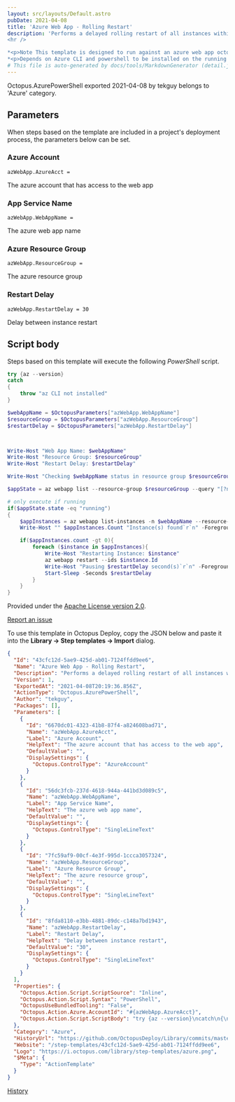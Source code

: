 ```yaml
---
layout: src/layouts/Default.astro
pubDate: 2021-04-08
title: 'Azure Web App - Rolling Restart'
description: 'Performs a delayed rolling restart of all instances within an Azure Web App
<hr />

*<p>Note This template is designed to run against an azure web app octopus target </p>*
*<p>Depends on Azure CLI and powershell to be installed on the running machine</p>*'
# This file is auto-generated by docs/tools/MarkdownGenerator (detail.js)
---
```


Octopus.AzurePowerShell exported 2021-04-08 by tekguy belongs to 'Azure' category.

## Parameters

When steps based on the template are included in a project's deployment process, the parameters below can be set.


<div class="param">

### Azure Account

`azWebApp.AzureAcct = `

The azure account that has access to the web app

</div>
        
<div class="param">

### App Service Name

`azWebApp.WebAppName = `

The azure web app name

</div>
        
<div class="param">

### Azure Resource Group

`azWebApp.ResourceGroup = `

The azure resource group

</div>
        
<div class="param">

### Restart Delay

`azWebApp.RestartDelay = 30`

Delay between instance restart

</div>
        

## Script body

Steps based on this template will execute the following *PowerShell* script.

```PowerShell
try {az --version}
catch
{
    throw "az CLI not installed"
}

$webAppName = $OctopusParameters["azWebApp.WebAppName"]
$resourceGroup = $OctopusParameters["azWebApp.ResourceGroup"]
$restartDelay = $OctopusParameters["azWebApp.RestartDelay"]



Write-Host "Web App Name: $webAppName"
Write-Host "Resource Group: $resourceGroup"
Write-Host "Restart Delay: $restartDelay"

Write-Host "Checking $webAppName status in resource group $resourceGroup"

$appState = az webapp list --resource-group $resourceGroup --query "[?name=='$webAppName'].{state: state, hostName: defaultHostName}" | ConvertFrom-Json

# only execute if running
if($appState.state -eq "running")
{
    $appInstances = az webapp list-instances -n $webAppName --resource-group $resourceGroup --query '[].{Id: id}' | ConvertFrom-Json
    Write-Host "" $appInstances.Count "Instance(s) found`r`n" -ForegroundColor Green

    if($appInstances.count -gt 0){
        foreach ($instance in $appInstances){
            Write-Host "Restarting Instance: $instance"
            az webapp restart --ids $instance.Id
            Write-Host "Pausing $restartDelay second(s)`r`n" -ForegroundColor Yellow
            Start-Sleep -Seconds $restartDelay
        }
    }
}

```

Provided under the [Apache License version 2.0](https://github.com/OctopusDeploy/Library/blob/master/LICENSE.txt).

[Report an issue](https://github.com/OctopusDeploy/Library/issues/new?assignees=&labels=&projects=&template=bug-report.yml&title=Issue%20with%20Azure%20Web%20App%20-%20Rolling%20Restart&step-template=Azure%20Web%20App%20-%20Rolling%20Restart)

<div class="get-json">

To use this template in Octopus Deploy, copy the JSON below and paste it into the **Library → Step templates → Import** dialog.

```json
{
  "Id": "43cfc12d-5ae9-425d-ab01-7124ffdd9ee6",
  "Name": "Azure Web App - Rolling Restart",
  "Description": "Performs a delayed rolling restart of all instances within an Azure Web App\n<hr />\n\n*<p>Note This template is designed to run against an azure web app octopus target </p>*\n*<p>Depends on Azure CLI and powershell to be installed on the running machine</p>*",
  "Version": 1,
  "ExportedAt": "2021-04-08T20:19:36.856Z",
  "ActionType": "Octopus.AzurePowerShell",
  "Author": "tekguy",
  "Packages": [],
  "Parameters": [
    {
      "Id": "6670dc01-4323-41b8-87f4-a824608bad71",
      "Name": "azWebApp.AzureAcct",
      "Label": "Azure Account",
      "HelpText": "The azure account that has access to the web app",
      "DefaultValue": "",
      "DisplaySettings": {
        "Octopus.ControlType": "AzureAccount"
      }
    },
    {
      "Id": "56dc3fcb-237d-4618-944a-441bd3d089c5",
      "Name": "azWebApp.WebAppName",
      "Label": "App Service Name",
      "HelpText": "The azure web app name",
      "DefaultValue": "",
      "DisplaySettings": {
        "Octopus.ControlType": "SingleLineText"
      }
    },
    {
      "Id": "7fc59af9-00cf-4e3f-995d-1ccca3057324",
      "Name": "azWebApp.ResourceGroup",
      "Label": "Azure Resource Group",
      "HelpText": "The azure resource group",
      "DefaultValue": "",
      "DisplaySettings": {
        "Octopus.ControlType": "SingleLineText"
      }
    },
    {
      "Id": "8fda8110-e3bb-4881-89dc-c148a7bd1943",
      "Name": "azWebApp.RestartDelay",
      "Label": "Restart Delay",
      "HelpText": "Delay between instance restart",
      "DefaultValue": "30",
      "DisplaySettings": {
        "Octopus.ControlType": "SingleLineText"
      }
    }
  ],
  "Properties": {
    "Octopus.Action.Script.ScriptSource": "Inline",
    "Octopus.Action.Script.Syntax": "PowerShell",
    "OctopusUseBundledTooling": "False",
    "Octopus.Action.Azure.AccountId": "#{azWebApp.AzureAcct}",
    "Octopus.Action.Script.ScriptBody": "try {az --version}\ncatch\n{\n    throw \"az CLI not installed\"\n}\n\n$webAppName = $OctopusParameters[\"azWebApp.WebAppName\"]\n$resourceGroup = $OctopusParameters[\"azWebApp.ResourceGroup\"]\n$restartDelay = $OctopusParameters[\"azWebApp.RestartDelay\"]\n\n\n\nWrite-Host \"Web App Name: $webAppName\"\nWrite-Host \"Resource Group: $resourceGroup\"\nWrite-Host \"Restart Delay: $restartDelay\"\n\nWrite-Host \"Checking $webAppName status in resource group $resourceGroup\"\n\n$appState = az webapp list --resource-group $resourceGroup --query \"[?name=='$webAppName'].{state: state, hostName: defaultHostName}\" | ConvertFrom-Json\n\n# only execute if running\nif($appState.state -eq \"running\")\n{\n    $appInstances = az webapp list-instances -n $webAppName --resource-group $resourceGroup --query '[].{Id: id}' | ConvertFrom-Json\n    Write-Host \"\" $appInstances.Count \"Instance(s) found`r`n\" -ForegroundColor Green\n\n    if($appInstances.count -gt 0){\n        foreach ($instance in $appInstances){\n            Write-Host \"Restarting Instance: $instance\"\n            az webapp restart --ids $instance.Id\n            Write-Host \"Pausing $restartDelay second(s)`r`n\" -ForegroundColor Yellow\n            Start-Sleep -Seconds $restartDelay\n        }\n    }\n}\n"
  },
  "Category": "Azure",
  "HistoryUrl": "https://github.com/OctopusDeploy/Library/commits/master/step-templates//opt/buildagent/work/75443764cd38076d/step-templates/azure-web-app-rolling-restart.json",
  "Website": "/step-templates/43cfc12d-5ae9-425d-ab01-7124ffdd9ee6",
  "Logo": "https://i.octopus.com/library/step-templates/azure.png",
  "$Meta": {
    "Type": "ActionTemplate"
  }
}
```

[History](https://github.com/OctopusDeploy/Library/commits/master/step-templates/https://github.com/OctopusDeploy/Library/commits/master/step-templates//opt/buildagent/work/75443764cd38076d/step-templates/azure-web-app-rolling-restart.json)

</div>
